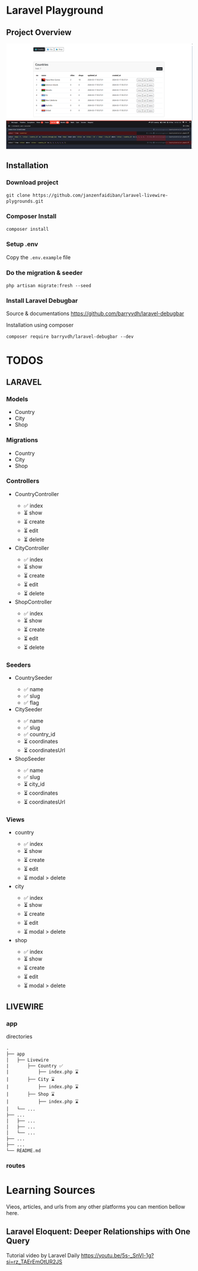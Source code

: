 # Laravel Playground

## Project Overview

<img src="public/images/country.png">

## Installation

### Download project
```
git clone https://github.com/janzenfaidiban/laravel-livewire-plygrounds.git
```

### Composer Install

```
composer install
```

### Setup .env

Copy the ```.env.example``` file

### Do the migration & seeder

```
php artisan migrate:fresh --seed
```

### Install Laravel Debugbar

Source & documentations
https://github.com/barryvdh/laravel-debugbar

Installation using composer

```
composer require barryvdh/laravel-debugbar --dev
```

# TODOS

## LARAVEL

### Models
<ul>
    <li>Country</li>
    <li>City</li>
    <li>Shop</li>
</ul>

### Migrations
<ul>
    <li>Country</li>
    <li>City</li>
    <li>Shop</li>
</ul>

### Controllers
<ul>
    <li>CountryController</li>
    <ul>
        <li>✅ index</li>
        <li>⏳ show</li>
        <li>⏳ create</li>
        <li>⏳ edit</li>
        <li>⏳ delete</li>
    </ul>
    <li>CityController</li>
    <ul>
        <li>✅ index</li>
        <li>⏳ show</li>
        <li>⏳ create</li>
        <li>⏳ edit</li>
        <li>⏳ delete</li>
    </ul>
    <li>ShopController</li>
    <ul>
        <li>✅ index</li>
        <li>⏳ show</li>
        <li>⏳ create</li>
        <li>⏳ edit</li>
        <li>⏳ delete</li>
    </ul>
</ul>

### Seeders
<ul>
    <li>CountrySeeder</li>
    <ul>
        <li>✅ name</li>
        <li>✅ slug</li>
        <li>✅ flag</li>
    </ul>
    <li>CitySeeder</li>
    <ul>
        <li>✅ name</li>
        <li>✅ slug</li>
        <li>✅ country_id</li>
        <li>⏳ coordinates</li>
        <li>⏳ coordinatesUrl</li>
    </ul>
    <li>ShopSeeder</li>
    <ul>
        <li>✅ name</li>
        <li>✅ slug</li>
        <li>⏳ city_id</li>
        <li>⏳ coordinates</li>
        <li>⏳ coordinatesUrl</li>
    </ul>
</ul>

### Views

<ul>
    <li>country</li>
    <ul>
        <li>✅ index</li>
        <li>⏳ show</li>
        <li>⏳ create</li>
        <li>⏳ edit</li>
        <li>⏳ modal > delete</li>
    </ul>
    <li>city</li>
    <ul>
        <li>✅ index</li>
        <li>⏳ show</li>
        <li>⏳ create</li>
        <li>⏳ edit</li>
        <li>⏳ modal > delete</li>
    </ul>
    <li>shop</li>
    <ul>
        <li>✅ index</li>
        <li>⏳ show</li>
        <li>⏳ create</li>
        <li>⏳ edit</li>
        <li>⏳ modal > delete</li>
    </ul>
</ul>

## LIVEWIRE

### app

directories
```
.
├── app
│   ├── Livewire
|       ├── Country ✅
|           ├── index.php ⌛
|       ├── City ⌛
|           ├── index.php ⌛
|       ├── Shop ⌛
|           ├── index.php ⌛
│   └── ...
├── ...
│   ├── ...
│   ├── ...
│   └── ...
├── ...
├── ...
└── README.md
```

### routes

# Learning Sources

Vieos, articles, and urls from any other platforms you can mention bellow here.

## Laravel Eloquent: Deeper Relationships with One Query

Tutorial video by Laravel Daily
https://youtu.be/5s-_SnVl-1g?si=rz_TAErEmOtUR2JS
